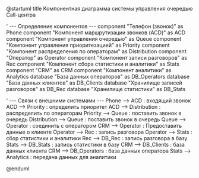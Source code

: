 @startuml 
title Компонентная диаграмма системы управления очередью Call-центра

' --- Определение компонентов ---
component "Телефон (звонок)" as Phone
component "Компонент маршрутизации звонков (ACD)" as ACD
component "Компонент управления очередью" as Queue
component "Компонент управления приоритезацией" as Priority
component "Компонент распределения по операторам" as Distribution
component "Оператор" as Operator
component "Компонент записи разговоров" as Rec
component "Компонент сбора статистики и аналитики" as Stats
component "CRM" as CRM
component "Компонент аналитики" as Analytics
database "База данных операторов" as DB_Operators
database "База данных клиентов" as DB_Clients
database "Хранилище записей разговоров" as DB_Rec
database "Хранилище статистики" as DB_Stats

' --- Связи с внешними системами ---
Phone --> ACD : входящий звонок
ACD --> Priority : определить приоритет
ACD --> Distribution : распределить по операторам
Priority --> Queue : поставить звонок в очередь
Distribution --> Queue : поставить звонок в очередь
Queue --> Operator : соединить с оператором
CRM --> Operator : Предоставить данные о клиенте
Operator --> Rec : запись разговора
Operator --> Stats : сбор статистики и аналитики
Rec --> DB_Rec : запись разговора в базу
Stats --> DB_Stats : запись статистики в базу
CRM --> DB_Clients : база данных клиента
CRM --> DB_Operators : база данных оператора
Stats --> Analytics : передача данных для аналитики

@enduml